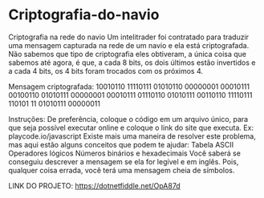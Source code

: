 # Criptografia-do-navio

Criptografia na rede do navio
Um intelitrader foi contratado para traduzir uma mensagem capturada na rede de um navio e ela está criptografada. Não sabemos que tipo de criptografia eles obtiveram, a única coisa que sabemos até agora, é que, a cada 8 bits, os dois últimos estão invertidos e a cada 4 bits, os 4 bits foram trocados com os próximos 4.

Mensagem criptografada:
10010110 11110111 01010110 00000001 00010111 00100110 01010111 00000001 00010111 01110110 01010111 00110110 11110111 110101 11 01010111 00000011

Instruções:
De preferência, coloque o código em um arquivo único, para que seja possível executar online e coloque o link do site que executa. Ex: playcode.io/javascript
Existe mais uma maneira de resolver este problema, mas aqui estão alguns conceitos que podem te ajudar:
Tabela ASCII
Operadores lógicos
Números binários e hexadecimais
Você saberá se conseguiu descrever a mensagem se ela for legível e em inglês. Pois, qualquer coisa errada, você terá uma mensagem cheia de símbolos.

LINK DO PROJETO:
https://dotnetfiddle.net/OpA87d
